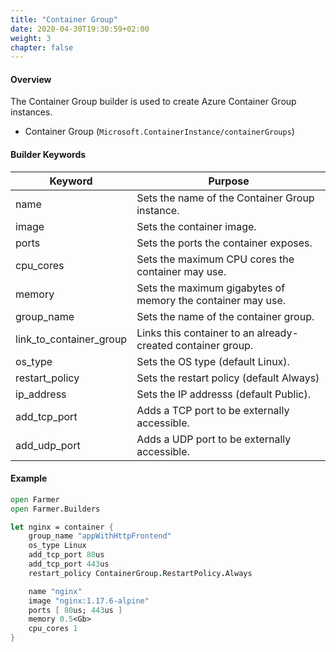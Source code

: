 ```yaml
---
title: "Container Group"
date: 2020-04-30T19:30:59+02:00
weight: 3
chapter: false
---
```


#### Overview
The Container Group builder is used to create Azure Container Group instances.

* Container Group (`Microsoft.ContainerInstance/containerGroups`)

#### Builder Keywords
| Keyword | Purpose |
|-|-|
| name | Sets the name of the Container Group instance. |
| image | Sets the container image. |
| ports | Sets the ports the container exposes. |
| cpu_cores | Sets the maximum CPU cores the container may use. |
| memory | Sets the maximum gigabytes of memory the container may use. |
| group_name | Sets the name of the container group. |
| link_to_container_group | Links this container to an already-created container group. |
| os_type | Sets the OS type (default Linux). |
| restart_policy | Sets the restart policy (default Always) |
| ip_address | Sets the IP addresss (default Public). |
| add_tcp_port | Adds a TCP port to be externally accessible. |
| add_udp_port | Adds a UDP port to be externally accessible. |

#### Example
```fsharp
open Farmer
open Farmer.Builders

let nginx = container {
    group_name "appWithHttpFrontend"
    os_type Linux
    add_tcp_port 80us
    add_tcp_port 443us
    restart_policy ContainerGroup.RestartPolicy.Always

    name "nginx"
    image "nginx:1.17.6-alpine"
    ports [ 80us; 443us ]
    memory 0.5<Gb>
    cpu_cores 1
}
```